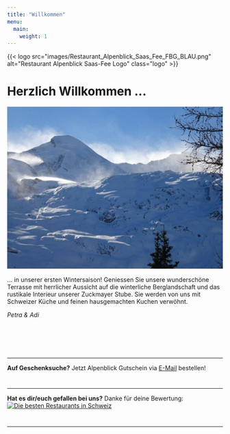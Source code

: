 ```yaml
---
title: "Willkommen"
menu:
  main:
    weight: 1
---
```

{{< logo src="images/Restaurant_Alpenblick_Saas_Fee_FBG_BLAU.png" alt="Restaurant Alpenblick Saas-Fee Logo" class="logo" >}}

# Herzlich Willkommen ...
![Alpenblick](images/Alpenblick_Aussicht_02_Allalinhorn.jpg "Alpenblick")

... in unserer ersten Wintersaison! Geniessen Sie unsere wunderschöne Terrasse mit herrlicher Aussicht auf die winterliche Berglandschaft und das rustikale Interieur unserer Zuckmayer Stube. Sie werden von uns mit Schweizer Küche und feinen hausgemachten Kuchen verwöhnt.

_Petra & Adi_

#  
---
<strong>Auf Geschenksuche?</strong>
Jetzt Alpenblick Gutschein via <a href="mailto:info@alpenblick-saasfee.ch?Subject=Gutscheinbestellung" target="_top">E-Mail</a> bestellen!

# 
---
<strong>Hat es dir/euch gefallen bei uns?</strong>
Danke für deine Bewertung:
<a href="https://www.suissegourmet.ch/saas-fee/restaurant-alpenblick/" target="_blank" alt="Die besten Restaurants in Schweiz" title="Die besten Restaurants in Schweiz"><img src="https://www.suissegourmet.ch/gourmetbutton/stempel.php?rid=72573" alt="Die besten Restaurants in Schweiz" border="0"></a>

# 
---


<!-- # Herzlich Willkommen ...
![Alpenblick](images/Alpenblick_Ansicht_13.jpg "Alpenblick")

... im neu umgebauten Restaurant Alpenblick! Geniessen Sie unsere wunderschöne Terrasse mit herrlicher Aussicht und das rustikale Interieur unserer Zuckmayer Stube. Sie werden von uns mit Schweizer Küche und feinen hausgemachten Kuchen verwöhnt.

Wir freuen uns auf Ihren Besuch.

_Petra & Adi_ -->


<!-- # Herzlichen Dank ...
![Alpenblick](images/Alpenblick_Ansicht_13.jpg "Alpenblick")

... für den gelungenen Start in unsere erste Alpenblick Saison. Wir freuen uns jetzt schon, euch im Winter wieder begrüssen zu dürfen.

_Petra & Adi_ -->
